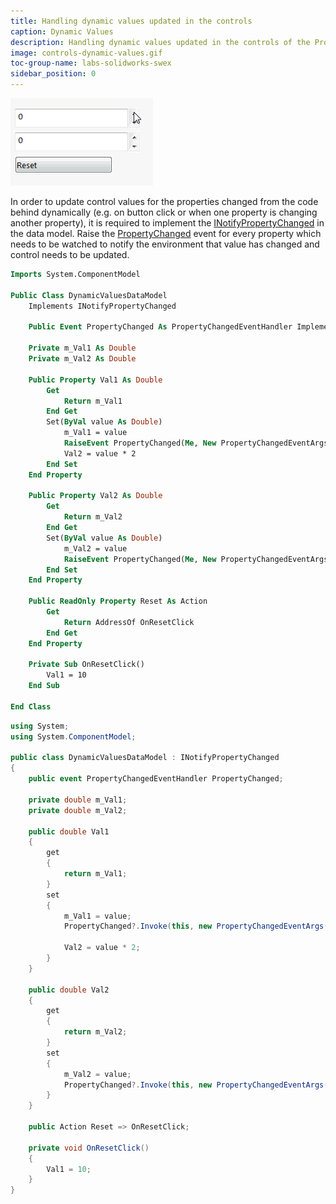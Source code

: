 ```yaml
---
title: Handling dynamic values updated in the controls
caption: Dynamic Values
description: Handling dynamic values updated in the controls of the Property Manager Page using SwEx.PMPage framework
image: controls-dynamic-values.gif
toc-group-name: labs-solidworks-swex
sidebar_position: 0
---
```

![Values updated controls](controls-dynamic-values.gif)

In order to update control values for the properties changed from the code behind dynamically (e.g. on button click or when one property is changing another property), it is required to implement the [INotifyPropertyChanged](https://docs.microsoft.com/en-us/dotnet/api/system.componentmodel.inotifypropertychanged?view=netframework-4.8) in the data model. Raise the [PropertyChanged](https://docs.microsoft.com/en-us/dotnet/api/system.componentmodel.inotifypropertychanged.propertychanged?view=netframework-4.8) event for every property which needs to be watched to notify the environment that value has changed and control needs to be updated.

~~~vb
Imports System.ComponentModel

Public Class DynamicValuesDataModel
    Implements INotifyPropertyChanged

    Public Event PropertyChanged As PropertyChangedEventHandler Implements INotifyPropertyChanged.PropertyChanged

    Private m_Val1 As Double
    Private m_Val2 As Double

    Public Property Val1 As Double
        Get
            Return m_Val1
        End Get
        Set(ByVal value As Double)
            m_Val1 = value
            RaiseEvent PropertyChanged(Me, New PropertyChangedEventArgs(NameOf(Val1)))
            Val2 = value * 2
        End Set
    End Property

    Public Property Val2 As Double
        Get
            Return m_Val2
        End Get
        Set(ByVal value As Double)
            m_Val2 = value
            RaiseEvent PropertyChanged(Me, New PropertyChangedEventArgs(NameOf(Val2)))
        End Set
    End Property

    Public ReadOnly Property Reset As Action
        Get
            Return AddressOf OnResetClick
        End Get
    End Property

    Private Sub OnResetClick()
        Val1 = 10
    End Sub

End Class
~~~

~~~cs
using System;
using System.ComponentModel;

public class DynamicValuesDataModel : INotifyPropertyChanged
{
    public event PropertyChangedEventHandler PropertyChanged;

    private double m_Val1;
    private double m_Val2;

    public double Val1
    {
        get
        {
            return m_Val1;
        }
        set
        {
            m_Val1 = value;
            PropertyChanged?.Invoke(this, new PropertyChangedEventArgs(nameof(Val1)));

            Val2 = value * 2;
        }
    }

    public double Val2
    {
        get
        {
            return m_Val2;
        }
        set
        {
            m_Val2 = value;
            PropertyChanged?.Invoke(this, new PropertyChangedEventArgs(nameof(Val2)));
        }
    }

    public Action Reset => OnResetClick;

    private void OnResetClick()
    {
        Val1 = 10;
    }
}
~~~
